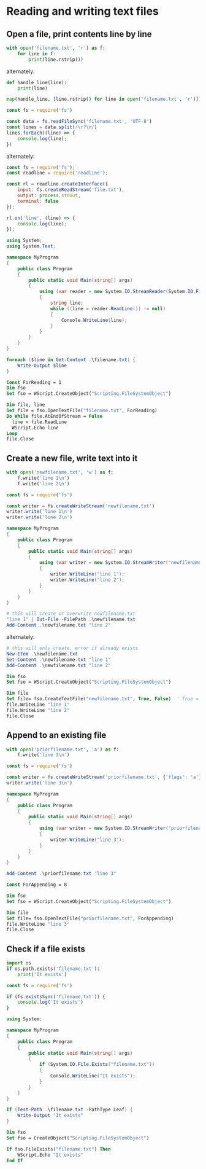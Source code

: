 # Reading and writing text files

## Open a file, print contents line by line

<tabs>
<tab name="Python">

```python
with open('filename.txt', 'r') as f:
    for line in f:
        print(line.rstrip())
```

alternately:

```python
def handle_line(line):
    print(line)

map(handle_line, [line.rstrip() for line in open('filename.txt', 'r')])
```

</tab>

<tab name="Javascript">

```javascript
const fs = require('fs')

const data = fs.readFileSync('filename.txt', 'UTF-8')
const lines = data.split(/\r?\n/)
lines.forEach((line) => {
    console.log(line);
})
```

alternately:

```javascript
const fs = require('fs');
const readline = require('readline');

const rl = readline.createInterface({
    input: fs.createReadStream('file.txt'),
    output: process.stdout,
    terminal: false
});

rl.on('line', (line) => {
    console.log(line);
});
```

</tab>

<tab name="C#">

```csharp
using System;
using System.Text;

namespace MyProgram
{
    public class Program
    {
        public static void Main(string[] args)
        {       
            using (var reader = new System.IO.StreamReader(System.IO.File.OpenRead("filename.txt"), Encoding.UTF8))
            {
                string line;
                while ((line = reader.ReadLine()) != null)
                {
                    Console.WriteLine(line);
                }
            }
        }
    }
}
```

</tab>

<tab name="PowerShell">

```powershell
foreach ($line in Get-Content .\filename.txt) {
    Write-Output $line
}
```

</tab>

<tab name="VB Script">

```vb
Const ForReading = 1
Dim fso
Set fso = WScript.CreateObject("Scripting.FileSystemObject")

Dim file, line
Set file = fso.OpenTextFile("filename.txt", ForReading)
Do While file.AtEndOfStream = False
  line = file.ReadLine
  WScript.Echo line
Loop
file.Close
```

</tab>
</tabs>

## Create a new file, write text into it

<tabs>
<tab name="Python">

```python
with open('newfilename.txt', 'w') as f:
    f.write('line 1\n')
    f.write('line 2\n')
```

</tab>

<tab name="Javascript">

```javascript
const fs = require('fs')

const writer = fs.createWriteStream('newfilename.txt')
writer.write('line 1\n')
writer.write('line 2\n')
```

</tab>

<tab name="C#">

```csharp
namespace MyProgram
{
    public class Program
    {
        public static void Main(string[] args)
        {       
            using (var writer = new System.IO.StreamWriter("newfilename.txt"))
            {
                writer.WriteLine("line 1");
                writer.WriteLine("line 2");
            }
        }
    }
} 
```

</tab>

<tab name="PowerShell">

```powershell
# this will create or overwrite newfilename.txt
"line 1" | Out-File -FilePath .\newfilename.txt
Add-Content .\newfilename.txt "line 2"
```

alternately:

```powershell
# this will only create, error if already exists
New-Item .\newfilename.txt
Set-Content .\newfilename.txt "line 1"
Add-Content .\newfilename.txt "line 2"
```

</tab>

<tab name="VB Script">

```vb
Dim fso
Set fso = WScript.CreateObject("Scripting.FileSystemObject")

Dim file
Set file= fso.CreateTextFile("newfilename.txt", True, False)  ' True = overwrite, False = unicode
file.WriteLine "line 1"
file.WriteLine "line 2"
file.Close
```

</tab>
</tabs>

## Append to an existing file

<tabs>
<tab name="Python">

```python
with open('priorfilename.txt', 'a') as f:
    f.write('line 3\n')
```

</tab>

<tab name="Javascript">

```javascript
const fs = require('fs')

const writer = fs.createWriteStream('priorfilename.txt', {'flags': 'a'})
writer.write('line 3\n')
```

</tab>

<tab name="C#">

```csharp
namespace MyProgram
{
    public class Program
    {
        public static void Main(string[] args)
        {       
            using (var writer = new System.IO.StreamWriter("priorfilename.txt", true))  // true = append
            {
                writer.WriteLine("line 3");
            }
        }
    }
}
```

</tab>

<tab name="PowerShell">

```powershell
Add-Content .\priorfilename.txt "line 3"
```

</tab>

<tab name="VB Script">

```vb
Const ForAppending = 8

Dim fso
Set fso = WScript.CreateObject("Scripting.FileSystemObject")

Dim file
Set file= fso.OpenTextFile("priorfilename.txt", ForAppending)
file.WriteLine "line 3"
file.Close
```

</tab>
</tabs>

## Check if a file exists

<tabs>
<tab name="Python">

```python
import os
if os.path.exists('filename.txt'):
    print('It exists')
```

</tab>

<tab name="Javascript">

```javascript
const fs = require('fs')

if (fs.existsSync('filename.txt')) {
    console.log('It exists')
}
```

</tab>

<tab name="C#">

```csharp
using System;

namespace MyProgram
{
    public class Program
    {
        public static void Main(string[] args)
        {       
            if (System.IO.File.Exists("filename.txt"))
            {
                Console.WriteLine("It exists");
            }
        }
    }
}
```

</tab>

<tab name="PowerShell">

```powershell
If (Test-Path .\filename.txt -PathType Leaf) {
    Write-Output "It exists"
}
```

</tab>

<tab name="VB Script">

```vb
Dim fso
Set fso = CreateObject("Scripting.FileSystemObject")

If fso.FileExists("filename.txt") Then
    WScript.Echo "It exists"
End If
```

</tab>
</tabs>
